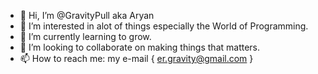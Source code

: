 - 👋 Hi, I’m @GravityPull aka Aryan 
- 👀 I’m interested in alot of things especially the World of Programming.
- 🌱 I’m currently learning to grow.
- 💞️ I’m looking to collaborate on making things that matters.
- 📫 How to reach me: my e-mail { er.gravity@gmail.com }
 
<!---
GravityPull/GravityPull is a ✨ special ✨ repository because its `README.md` (this file) appears on your GitHub profile.
You can click the Preview link to take a look at your changes.
--->
